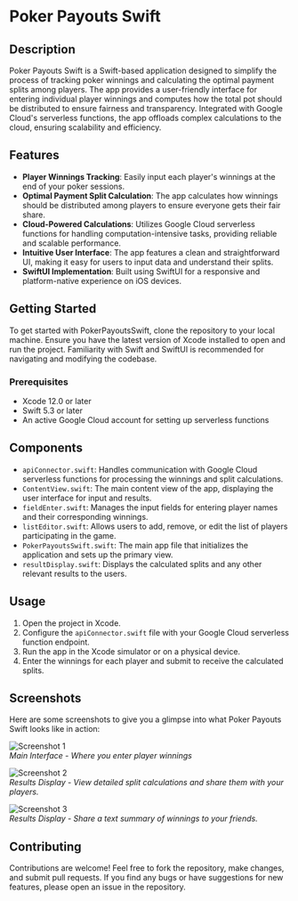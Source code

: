 
# Poker Payouts Swift

## Description
Poker Payouts Swift is a Swift-based application designed to simplify the process of tracking poker winnings and calculating the optimal payment splits among players. The app provides a user-friendly interface for entering individual player winnings and computes how the total pot should be distributed to ensure fairness and transparency. Integrated with Google Cloud's serverless functions, the app offloads complex calculations to the cloud, ensuring scalability and efficiency.

## Features
- **Player Winnings Tracking**: Easily input each player's winnings at the end of your poker sessions.
- **Optimal Payment Split Calculation**: The app calculates how winnings should be distributed among players to ensure everyone gets their fair share.
- **Cloud-Powered Calculations**: Utilizes Google Cloud serverless functions for handling computation-intensive tasks, providing reliable and scalable performance.
- **Intuitive User Interface**: The app features a clean and straightforward UI, making it easy for users to input data and understand their splits.
- **SwiftUI Implementation**: Built using SwiftUI for a responsive and platform-native experience on iOS devices.

## Getting Started
To get started with PokerPayoutsSwift, clone the repository to your local machine. Ensure you have the latest version of Xcode installed to open and run the project. Familiarity with Swift and SwiftUI is recommended for navigating and modifying the codebase.

### Prerequisites
- Xcode 12.0 or later
- Swift 5.3 or later
- An active Google Cloud account for setting up serverless functions

## Components
- `apiConnector.swift`: Handles communication with Google Cloud serverless functions for processing the winnings and split calculations.
- `ContentView.swift`: The main content view of the app, displaying the user interface for input and results.
- `fieldEnter.swift`: Manages the input fields for entering player names and their corresponding winnings.
- `listEditor.swift`: Allows users to add, remove, or edit the list of players participating in the game.
- `PokerPayoutsSwift.swift`: The main app file that initializes the application and sets up the primary view.
- `resultDisplay.swift`: Displays the calculated splits and any other relevant results to the users.

## Usage
1. Open the project in Xcode.
2. Configure the `apiConnector.swift` file with your Google Cloud serverless function endpoint.
3. Run the app in the Xcode simulator or on a physical device.
4. Enter the winnings for each player and submit to receive the calculated splits.

## Screenshots

Here are some screenshots to give you a glimpse into what Poker Payouts Swift looks like in action:

![Screenshot 1](Images/im1.png)  
*Main Interface - Where you enter player winnings*

![Screenshot 2](Images/im2.png)  
*Results Display - View detailed split calculations and share them with your players.*

![Screenshot 3](Images/im3.png)  
*Results Display - Share a text summary of winnings to your friends.*


## Contributing
Contributions are welcome! Feel free to fork the repository, make changes, and submit pull requests. If you find any bugs or have suggestions for new features, please open an issue in the repository.

